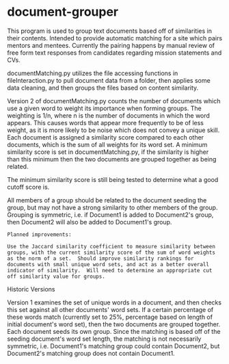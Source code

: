 document-grouper
========

This program is used to group text documents based off of similarities in their contents.  Intended to provide automatic matching for a site which pairs mentors and mentees.  Currently the pairing happens by manual review of free form text responses from candidates regarding mission statements and CVs.

documentMatching.py utilizes the file accessing functions in fileInteraction.py to pull document data from a folder, then applies some data cleaning, and then groups the files based on content similarity.

Version 2 of documentMatching.py counts the number of documents which use a given word to weight its importance when forming groups.  The weighting is 1/n, where n is the number of documents in which the word appears.  This causes words that appear more frequently to be of less weight, as it is more likely to be noise which does not convey a unique skill.  Each document is assigned a similarity score compared to each other documents, which is the sum of all weights for its word set.  A minimum similarity score is set in documentMatching.py, if the similarity is higher than this minimum then the two documents are grouped together as being related.

The minimum similarity score is still being tested to determine what a good cutoff score is.

All members of a group should be related to the document seeding the group, but may not have a strong similarity to other members of the group.  Grouping is symmetric, i.e. if Document1 is added to Document2's group, then Document2 will also be added to Document1's group.

~~~~~~~~~~~~~~~~~~~~~~~~~~~~~~~~~~~~~~~~~~~~~~~~~~~~~~~~~~~~~~~~~~~~~~~~~~~~~~~~~~~~~~~~~~~~~~~~~~~~~~~~~~~~~~~~~~~~~~
Planned improvements:

Use the Jaccard similarity coefficient to measure similarity between groups, with the current similarity score of the sum of word weights as the norm of a set.  Should improve similarity rankings for documents with small unique word sets, and act as a better overall indicator of similarity.  Will need to determine an appropriate cut off similarity value for groups.

~~~~~~~~~~~~~~~~~~~~~~~~~~~~~~~~~~~~~~~~~~~~~~~~~~~~~~~~~~~~~~~~~~~~~~~~~~~~~~~~~~~~~~~~~~~~~~~~~~~~~~~~~~~~~~~~~~~~~~
Historic Versions

Version 1 examines the set of unique words in a document, and then checks this set against all other documents' word sets.  If a certain percentage of these words match (currently set to 25%, percentage based on length of initial document's word set), then the two documents are grouped together.  Each document seeds its own group.  Since the matching is based off of the seeding document's word set length, the matching is not necessarily symmetric, i.e. Document1's matching group could contain Document2, but Document2's matching group does not contain Document1.

